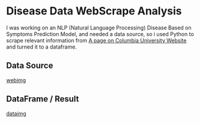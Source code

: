 # Disease Data WebScrape Analysis
 
I was working on an NLP (Natural Language Processing) Disease Based on Symptoms Prediction Model, and needed a data source, so i used Python to scrape relevant information from [A page on Columbia University Website ](https://people.dbmi.columbia.edu/~friedma/Projects/DiseaseSymptomKB/index.html) and turned it to a dataframe.




## Data Source
[webimg](./images/web.png)


## DataFrame / Result

[dataimg](./images/data.png)
